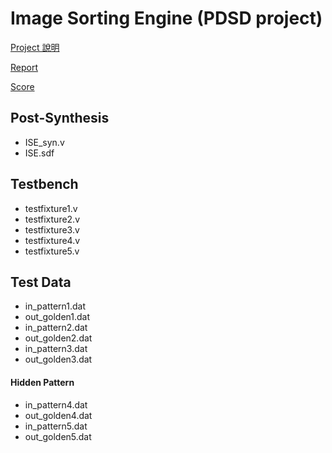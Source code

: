 # Image Sorting Engine (PDSD project)

[Project 說明](https://drive.google.com/file/d/1JlmN9DIheH8oTfd8M5K3H0rh0Xg2YZLB/view?usp=sharing)

[Report](https://drive.google.com/file/d/1kT6xhRZ3qcuGGKyPRrvIcdy3IQYjFJ32/view?usp=sharing)

[Score](https://drive.google.com/file/d/1GFMUJQdhzHVumEt7n7I6TfqyHqK1Tn32/view?usp=sharing)

## Post-Synthesis
* ISE_syn.v
* ISE.sdf

## Testbench
* testfixture1.v
* testfixture2.v
* testfixture3.v
* testfixture4.v
* testfixture5.v

## Test Data
* in_pattern1.dat
* out_golden1.dat
* in_pattern2.dat
* out_golden2.dat
* in_pattern3.dat
* out_golden3.dat

#### Hidden Pattern
* in_pattern4.dat
* out_golden4.dat
* in_pattern5.dat
* out_golden5.dat

